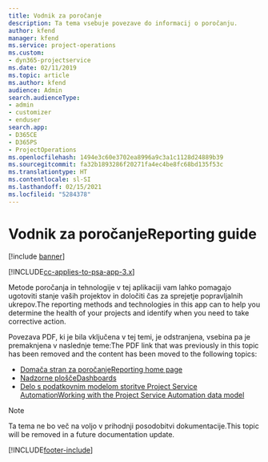 ```yaml
---
title: Vodnik za poročanje
description: Ta tema vsebuje povezave do informacij o poročanju.
author: kfend
manager: kfend
ms.service: project-operations
ms.custom:
- dyn365-projectservice
ms.date: 02/11/2019
ms.topic: article
ms.author: kfend
audience: Admin
search.audienceType:
- admin
- customizer
- enduser
search.app:
- D365CE
- D365PS
- ProjectOperations
ms.openlocfilehash: 1494e3c60e3702ea8996a9c3a1c1128d24889b39
ms.sourcegitcommit: fa32b1893286f20271fa4ec4be8fc68bd135f53c
ms.translationtype: HT
ms.contentlocale: sl-SI
ms.lasthandoff: 02/15/2021
ms.locfileid: "5284378"
---
```

# <a name="reporting-guide"></a><span data-ttu-id="e505a-103">Vodnik za poročanje</span><span class="sxs-lookup"><span data-stu-id="e505a-103">Reporting guide</span></span>

[!include [banner](../../includes/psa-now-project-operations.md)]

[!INCLUDE[cc-applies-to-psa-app-3.x](../../includes/cc-applies-to-psa-app-3x.md)]

<span data-ttu-id="e505a-104">Metode poročanja in tehnologije v tej aplikaciji vam lahko pomagajo ugotoviti stanje vaših projektov in določiti čas za sprejetje popravljalnih ukrepov.</span><span class="sxs-lookup"><span data-stu-id="e505a-104">The reporting methods and technologies in this app can to help you determine the health of your projects and identify when you need to take corrective action.</span></span> 

<span data-ttu-id="e505a-105">Povezava PDF, ki je bila vključena v tej temi, je odstranjena, vsebina pa je premaknjena v naslednje teme:</span><span class="sxs-lookup"><span data-stu-id="e505a-105">The PDF link that was previously in this topic has been removed and the content has been moved to the following topics:</span></span>

- [<span data-ttu-id="e505a-106">Domača stran za poročanje</span><span class="sxs-lookup"><span data-stu-id="e505a-106">Reporting home page</span></span>](../reports-reporting-dynamics-365-project-service.md)
- [<span data-ttu-id="e505a-107">Nadzorne plošče</span><span class="sxs-lookup"><span data-stu-id="e505a-107">Dashboards</span></span>](../reports-dashboards.md)
- [<span data-ttu-id="e505a-108">Delo s podatkovnim modelom storitve Project Service Automation</span><span class="sxs-lookup"><span data-stu-id="e505a-108">Working with the Project Service Automation data model</span></span>](../reports-working-project-service-data-model.md)

> [!NOTE]
> <span data-ttu-id="e505a-109">Ta tema ne bo več na voljo v prihodnji posodobitvi dokumentacije.</span><span class="sxs-lookup"><span data-stu-id="e505a-109">This topic will be removed in a future documentation update.</span></span> 


[!INCLUDE[footer-include](../../includes/footer-banner.md)]